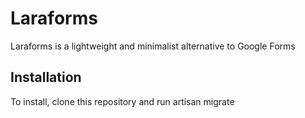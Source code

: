 # Laraforms

Laraforms is a lightweight and minimalist alternative to Google Forms

## Installation

To install, clone this repository and run artisan migrate
